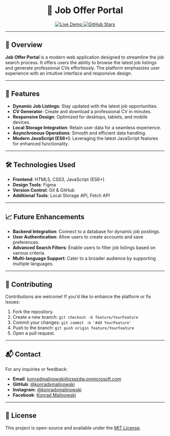 <h1 align="center">💼 Job Offer Portal</h1>
<p align="center">
  <a href="https://projekt-wit-portal.ct8.pl" target="_blank">
    <img src="https://img.shields.io/badge/Live%20Demo-Available-brightgreen?style=for-the-badge" alt="Live Demo">
  </a>
  <a href="https://github.com/konradxmalinowski/Portal-z-ofertami-o-prace" target="_blank">
    <img src="https://img.shields.io/github/stars/konradxmalinowski/Portal-z-ofertami-o-prace?style=for-the-badge" alt="GitHub Stars">
  </a>
</p>

---

## 📌 Overview

**Job Offer Portal** is a modern web application designed to streamline the job search process. It offers users the ability to browse the latest job listings and generate professional CVs effortlessly. The platform emphasizes user experience with an intuitive interface and responsive design.

---

## 🚀 Features

- **Dynamic Job Listings**: Stay updated with the latest job opportunities.
- **CV Generator**: Create and download a professional CV in minutes.
- **Responsive Design**: Optimized for desktops, tablets, and mobile devices.
- **Local Storage Integration**: Retain user data for a seamless experience.
- **Asynchronous Operations**: Smooth and efficient data handling.
- **Modern JavaScript (ES6+)**: Leveraging the latest JavaScript features for enhanced functionality.

---

## 🛠️ Technologies Used

- **Frontend**: HTML5, CSS3, JavaScript (ES6+)
- **Design Tools**: Figma
- **Version Control**: Git & GitHub
- **Additional Tools**: Local Storage API, Fetch API

---

## 📈 Future Enhancements

- **Backend Integration**: Connect to a database for dynamic job postings.
- **User Authentication**: Allow users to create accounts and save preferences.
- **Advanced Search Filters**: Enable users to filter job listings based on various criteria.
- **Multi-language Support**: Cater to a broader audience by supporting multiple languages.

---

## 🤝 Contributing

Contributions are welcome! If you'd like to enhance the platform or fix issues:

1. Fork the repository.
2. Create a new branch: `git checkout -b feature/YourFeature`
3. Commit your changes: `git commit -m 'Add YourFeature'`
4. Push to the branch: `git push origin feature/YourFeature`
5. Open a pull request.

---

## 📬 Contact

For any inquiries or feedback:

- **Email**: [konradmalinowski@zsezdw.onmicrosoft.com](mailto:konradmalinowski@zsezdw.onmicrosoft.com)
- **GitHub**: [@konradxmalinowski](https://github.com/konradxmalinowski)
- **Instagram**: [@konradxmalinowski](https://www.instagram.com/konradxmalinowski/)
- **Facebook**: [Konrad Malinowski](https://www.facebook.com/konradxmalinowski/)

---

## 📄 License

This project is open-source and available under the [MIT License](LICENSE).



